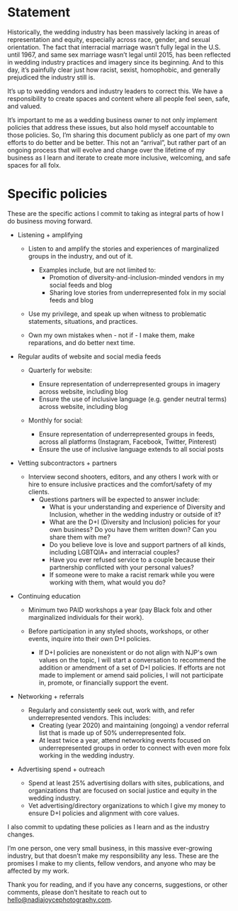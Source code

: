 # Statement

Historically, the wedding industry has been massively lacking in areas of representation and equity, especially across race, gender, and sexual orientation. The fact that interracial marriage wasn’t fully legal in the U.S. until 1967, and same sex marriage wasn’t legal until 2015, has been reflected in wedding industry practices and imagery since its beginning. And to this day, it’s painfully clear just how racist, sexist, homophobic, and generally prejudiced the industry still is.

It’s up to wedding vendors and industry leaders to correct this. We have a responsibility to create spaces and content where all people feel seen, safe, and valued. 

It’s important to me as a wedding business owner to not only implement policies that address these issues, but also hold myself accountable to those policies. So, I’m sharing this document publicly as one part of my own efforts to do better and be better. This not an “arrival”, but rather part of an ongoing process that will evolve and change over the lifetime of my business as I learn and iterate to create more inclusive, welcoming, and safe spaces for all folx.

# Specific policies

These are the specific actions I commit to taking as integral parts of how I do business moving forward. 

+ Listening + amplifying

   + Listen to and amplify the stories and experiences of marginalized groups in the industry, and out of it.
      + Examples include, but are not limited to:
         + Promotion of diversity-and-inclusion-minded vendors in my social feeds and blog
         + Sharing love stories from underrepresented folx in my social feeds and blog

   + Use my privilege, and speak up when witness to problematic statements, situations, and practices.

   + Own my own mistakes when - not if - I make them, make reparations, and do better next time.

+ Regular audits of website and social media feeds

   + Quarterly for website:
      + Ensure representation of underrepresented groups in imagery across website, including blog
      + Ensure the use of inclusive language (e.g. gender neutral terms) across website, including blog

   + Monthly for social:
      + Ensure representation of underrepresented groups in feeds, across all platforms (Instagram, Facebook, Twitter, Pinterest)
      + Ensure the use of inclusive language extends to all social posts

+ Vetting subcontractors + partners

   + Interview second shooters, editors, and any others I work with or hire to ensure inclusive practices and the comfort/safety of my clients.
      + Questions partners will be expected to answer include:
         + What is your understanding and experience of Diversity and Inclusion, whether in the wedding industry or outside of it?
         + What are the D+I (Diversity and Inclusion) policies for your own business? Do you have them written down? Can you share them with me?
         + Do you believe love is love and support partners of all kinds, including LGBTQIA+ and interracial couples?
         + Have you ever refused service to a couple because their partnership conflicted with your personal values?
         + If someone were to make a racist remark while you were working with them, what would you do?

+ Continuing education 

   + Minimum two PAID workshops a year (pay Black folx and other marginalized individuals for their work).

   + Before participation in any styled shoots, workshops, or other events, inquire into their own D+I policies. 
      + If D+I policies are nonexistent or do not align with NJP's own values on the topic, I will start a conversation to recommend the addition or amendment of a set of D+I policies. If efforts are not made to implement or amend said policies, I will not participate in, promote, or financially support the event.

+ Networking + referrals

   + Regularly and consistently seek out, work with, and refer underrepresented vendors. This includes:
      + Creating (year 2020) and maintaining (ongoing) a vendor referral list that is made up of 50% underrepresented folx.
      + At least twice a year, attend networking events focused on underrepresented groups in order to connect with even more folx working in the wedding industry.

+ Advertising spend + outreach

   + Spend at least 25% advertising dollars with sites, publications, and organizations that are focused on social justice and equity in the wedding industry.
   + Vet advertising/directory organizations to which I give my money to ensure D+I policies and alignment with core values.


I also commit to updating these policies as I learn and as the industry changes. 

I’m one person, one very small business, in this massive ever-growing industry, but that doesn’t make my responsibility any less. These are the promises I make to my clients, fellow vendors, and anyone who may be affected by my work. 

Thank you for reading, and if you have any concerns, suggestions, or other comments, please don’t hesitate to reach out to hello@nadiajoycephotography.com.
